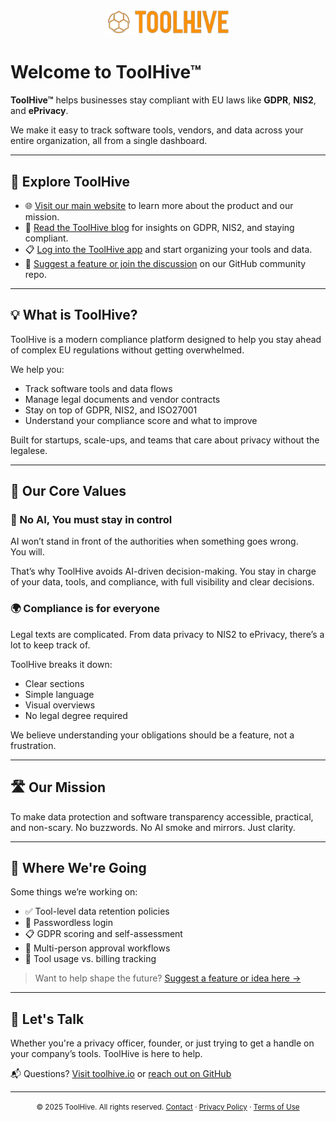 <title>ToolHive – GDPR, NIS2, and ePrivacy made simple</title>
<link rel="stylesheet" href="style.css">
<meta name="description" content="ToolHive helps your company track tools, vendors, and data to stay compliant with GDPR, NIS2, and ePrivacy.">
<p align="center">
  <img src="https://raw.githubusercontent.com/ToolHive/toolhive.github.io/refs/heads/main/full.webp" alt="ToolHive logo" width="200">
</p>

# Welcome to ToolHive™

**ToolHive™** helps businesses stay compliant with EU laws like **GDPR**, **NIS2**, and **ePrivacy**.

We make it easy to track software tools, vendors, and data across your entire organization, all from a single dashboard.

---

## 🔗 Explore ToolHive

- 🌐 [Visit our main website](https://toolhive.io) to learn more about the product and our mission.
- 📰 [Read the ToolHive blog](https://toolhive.io/blog) for insights on GDPR, NIS2, and staying compliant.
- 📋 [Log into the ToolHive app](https://toolhive.app) and start organizing your tools and data.
- 💬 [Suggest a feature or join the discussion](https://github.com/ToolHive/toolhive) on our GitHub community repo.

---

## 💡 What is ToolHive?

ToolHive is a modern compliance platform designed to help you stay ahead of complex EU regulations without getting overwhelmed.

We help you:
- Track software tools and data flows
- Manage legal documents and vendor contracts
- Stay on top of GDPR, NIS2, and ISO27001
- Understand your compliance score and what to improve

Built for startups, scale-ups, and teams that care about privacy without the legalese.

---

## 💛 Our Core Values

### 🧠 No AI, You must stay in control
AI won’t stand in front of the authorities when something goes wrong.  
You will.

That’s why ToolHive avoids AI-driven decision-making. You stay in charge of your data, tools, and compliance, with full visibility and clear decisions.

### 🌍 Compliance is for everyone
Legal texts are complicated. From data privacy to NIS2 to ePrivacy, there’s a lot to keep track of.

ToolHive breaks it down:
- Clear sections
- Simple language
- Visual overviews
- No legal degree required

We believe understanding your obligations should be a feature, not a frustration.

---

## 🛣️ Our Mission

To make data protection and software transparency accessible, practical, and non-scary. No buzzwords. No AI smoke and mirrors. Just clarity.

---

## 🧭 Where We're Going

Some things we’re working on:
- ✅ Tool-level data retention policies
- 🔐 Passwordless login
- 📋 GDPR scoring and self-assessment
- 🔄 Multi-person approval workflows
- 💸 Tool usage vs. billing tracking

> Want to help shape the future? [Suggest a feature or idea here →](https://github.com/ToolHive/toolhive/issues)

---

## 🤝 Let's Talk

Whether you're a privacy officer, founder, or just trying to get a handle on your company’s tools. ToolHive is here to help.

📬 Questions? [Visit toolhive.io](https://toolhive.io) or [reach out on GitHub](https://github.com/ToolHive/toolhive)

---

<p align="center">
  <small>
    © 2025 ToolHive. All rights reserved.  
    <a href="https://toolhive.io/en/contact">Contact</a> · 
    <a href="https://toolhive.io/en/privacy">Privacy Policy</a> · 
    <a href="https://toolhive.io/en/legal">Terms of Use</a>
  </small>
</p>
